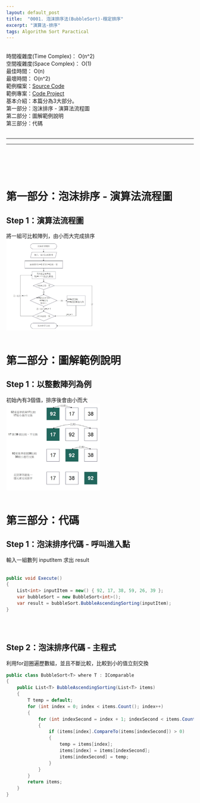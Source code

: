 ```yaml
---
layout: default_post
title:  "0001. 泡沫排序法(BubbleSort)-穩定排序"
excerpt: "演算法-排序"
tags: Algorithm Sort Paractical
---
```

<div class="summary">
<br/>時間複雜度(Time Complex)： O(n^2)
<br/>空間複雜度(Space Complex)： O(1)
<br/>最佳時間： O(n)
<br/>最壞時間： O(n^2)
<br/>範例檔案：<a href="https://github.com/gotoa1234/Algorithm_Sort/blob/main/Practical/BubbleSort.cs">Source Code</a>
<br/>範例專案：<a href="https://github.com/gotoa1234/Algorithm_Sort/">Code Project</a>
<br/>基本介紹：本篇分為3大部分。
<br/>第一部分：泡沫排序 - 演算法流程圖
<br/>第二部分：圖解範例說明
<br/>第三部分：代碼
</div>

<div class="title">
    <br/><hr class="titleinner">
	<span></span>
	<hr class="titleinner"><br/>
</div>


<br/><br/>
<h1>第一部分：泡沫排序 - 演算法流程圖</h1>
<h2>Step 1：演算法流程圖</h2>
將一組可比較陣列，由小而大完成排序
<br/> <img src="/assets/image/Algorithm/Sort/Practical/BubbleSort.jpg" width="50%" height="50%" />
<br/><br/>

<h1>第二部分：圖解範例說明</h1>
<h2>Step 1：以整數陣列為例</h2>
初始內有3個值，排序後會由小而大
<br/> <img src="/assets/image/Algorithm/Sort/Practical/BubbleSort_Compare.jpg" width="50%" height="50%" />
<br/><br/>

<h1>第三部分：代碼</h1>
<h2>Step 1：泡沫排序代碼 - 呼叫進入點</h2>
輸入一組數列 inputItem 求出 result

``` C#

public void Execute()
{
    List<int> inputItem = new() { 92, 17, 38, 59, 26, 39 };
    var bubbleSort = new BubbleSort<int>();
    var result = bubbleSort.BubbleAscendingSorting(inputItem);
}

```

<br/><br/>

<h2>Step 2：泡沫排序代碼 - 主程式</h2>
利用for迴圈遍歷數組，並且不斷比較，比較到小的值立刻交換

``` C#
public class BubbleSort<T> where T : IComparable
{
    public List<T> BubbleAscendingSorting(List<T> items)
    {
        T temp = default;
        for (int index = 0; index < items.Count(); index++)
        {
            for (int indexSecond = index + 1; indexSecond < items.Count; indexSecond++)
            {
                if (items[index].CompareTo(items[indexSecond]) > 0)
                { 
                    temp = items[index];
                    items[index] = items[indexSecond];
                    items[indexSecond] = temp;
                }
            }
        }
        return items;
    }
}
```

<br/><br/>